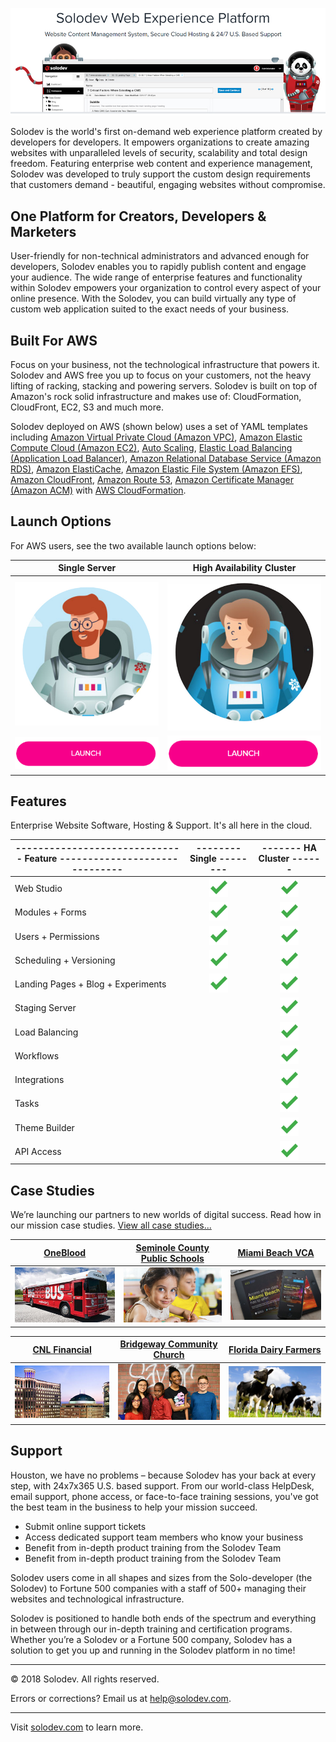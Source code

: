 ![Solodev Web Experience Platform](pages/images/solodev-hero.jpg)

Solodev is the world's first on-demand web experience platform created by developers for developers. It empowers organizations to create amazing websites with unparalleled levels of security, scalability and total design freedom. Featuring enterprise web content and experience management, Solodev was developed to truly support the custom design requirements that customers demand - beautiful, engaging websites without compromise.

## One Platform for Creators, Developers & Marketers
User-friendly for non-technical administrators and advanced enough for developers, Solodev enables you to rapidly publish content and engage your audience. The wide range of enterprise features and functionality within Solodev empowers your organization to control every aspect of your online presence. With the Solodev, you can build virtually any type of custom web application suited to the exact needs of your business.

## Built For AWS
Focus on your business, not the technological infrastructure that powers it. Solodev and AWS free you up to focus on your customers, not the heavy lifting of racking, stacking and powering servers. Solodev is built on top of Amazon's rock solid infrastructure and makes use of: CloudFormation, CloudFront, EC2, S3 and much more.

Solodev deployed on AWS (shown below) uses a set of YAML templates including [Amazon Virtual Private Cloud (Amazon VPC)](http://docs.aws.amazon.com/AmazonVPC/latest/UserGuide/VPC_Introduction.html), [Amazon Elastic Compute Cloud (Amazon EC2)](http://docs.aws.amazon.com/AWSEC2/latest/UserGuide/concepts.html), [Auto Scaling](http://docs.aws.amazon.com/autoscaling/latest/userguide/WhatIsAutoScaling.html), [Elastic Load Balancing (Application Load Balancer)](https://docs.aws.amazon.com/elasticloadbalancing/latest/application/introduction.html), [Amazon Relational Database Service (Amazon RDS)](http://docs.aws.amazon.com/AmazonRDS/latest/UserGuide/Welcome.html), [Amazon ElastiCache](http://docs.aws.amazon.com/AmazonElastiCache/latest/UserGuide/WhatIs.html), [Amazon Elastic File System (Amazon EFS)](http://docs.aws.amazon.com/efs/latest/ug/whatisefs.html), [Amazon CloudFront](http://docs.aws.amazon.com/AmazonCloudFront/latest/DeveloperGuide/Introduction.html), [Amazon Route 53](http://docs.aws.amazon.com/Route53/latest/DeveloperGuide/Welcome.html), [Amazon Certificate Manager (Amazon ACM)](http://docs.aws.amazon.com/acm/latest/userguide/acm-overview.html)  with [AWS CloudFormation](http://docs.aws.amazon.com/AWSCloudFormation/latest/UserGuide/Welcome.html).

## Launch Options
For AWS users, see the two available launch options below: 

Single Server                                                                   | High Availability Cluster  
:------------------------------------------------------------------------------:|:------------------------------------------------------------------------------:
[![single-server](pages/images/launch-single.jpg)](pages/solodev-single.md) | [![high-availability-cluster](pages/images/launch-cluster.jpg)](pages/solodev-ha-cluster.md)
[![single-server-launch](pages/images/launch-btn.png)](pages/solodev-single.md) | [![ha-cluster-launch](pages/images/launch-btn.png)](pages/solodev-ha-cluster.md)

## Features
Enterprise Website Software, Hosting & Support. It's all here in the cloud.

------------------------------ Feature  ------------------------------ | -------- Single --------                                        | ------- HA Cluster ------  
-----------------------------------------------------------------------|:---------------------------------------------------------------:|:---------------------------------------------------------------:
Web Studio                                                             | ![feature-included](pages/images/checkmark.png)                 | ![feature-included](pages/images/checkmark.png)
Modules + Forms                                                        | ![feature-included](pages/images/checkmark.png)                 | ![feature-included](pages/images/checkmark.png)
Users + Permissions                                                    | ![feature-included](pages/images/checkmark.png)                 | ![feature-included](pages/images/checkmark.png)
Scheduling + Versioning                                                | ![feature-included](pages/images/checkmark.png)                 | ![feature-included](pages/images/checkmark.png)
Landing Pages + Blog + Experiments                                     | ![feature-included](pages/images/checkmark.png)                 | ![feature-included](pages/images/checkmark.png)
Staging Server                                                         |                                                                 | ![feature-included](pages/images/checkmark.png)
Load Balancing                                                         |                                                                 | ![feature-included](pages/images/checkmark.png)
Workflows                                                              |                                                                 | ![feature-included](pages/images/checkmark.png)
Integrations                                                           |                                                                 | ![feature-included](pages/images/checkmark.png)
Tasks                                                                  |                                                                 | ![feature-included](pages/images/checkmark.png)
Theme Builder                                                          |                                                                 | ![feature-included](pages/images/checkmark.png)
API Access                                                             |                                                                 | ![feature-included](pages/images/checkmark.png)

## Case Studies
We’re launching our partners to new worlds of digital success. Read how in our mission case studies. [View all case studies...](https://www.solodev.com/resources/case-studies/)

[OneBlood](https://www.solodev.com/resources/case-studies/oneblood.stml) | [Seminole County Public Schools](https://www.solodev.com/resources/case-studies/seminole-county-public-schools.stml) | [Miami Beach VCA](https://www.solodev.com/resources/case-studies/miami-beach-visitor-and-convention-authority.stml)
:------------------------------:|:------------------------------:|:------------------------------:
[![OneBlood](pages/images/case-study-oneblood.jpg)](https://www.solodev.com/resources/case-studies/oneblood.stml) | [![Seminole County Public Schools](pages/images/case-study-scps.jpg)](https://www.solodev.com/resources/case-studies/seminole-county-public-schools.stml) | [![Miami Beach VCA](pages/images/case-study-mbvca.jpg)](https://www.solodev.com/resources/case-studies/miami-beach-visitor-and-convention-authority.stml)

[CNL Financial](https://www.solodev.com/resources/case-studies/cnl-financial.stml) | [Bridgeway Community Church](https://www.solodev.com/resources/case-studies/bridgeway-community-church.stml) | [Florida Dairy Farmers](https://www.solodev.com/resources/case-studies/florida-dairy-farmers.stml)       
:------------------------------:|:------------------------------:|:------------------------------:
[![CNL Financial](pages/images/case-study-cnl.jpg)](https://www.solodev.com/resources/case-studies/cnl-financial.stml) | [![Bridgeway Community Church](pages/images/case-study-bcc.jpg)](https://www.solodev.com/resources/case-studies/bridgeway-community-church.stml) | [![Florida Dairy Farmers](pages/images/case-study-fdf.jpg)](https://www.solodev.com/resources/case-studies/florida-dairy-farmers.stml)

## Support
Houston, we have no problems – because Solodev has your back at every step, with 24x7x365 U.S. based support. From our world-class HelpDesk, email support, phone access, or face-to-face training sessions, you've got the best team in the business to help your mission succeed.
* Submit online support tickets
* Access dedicated support team members who know your business
* Benefit from in-depth product training from the Solodev Team
* Benefit from in-depth product training from the Solodev Team

Solodev users come in all shapes and sizes from the Solo-developer (the Solodev) to Fortune 500 companies with a staff of 500+ managing their websites and technological infrastructure.

Solodev is positioned to handle both ends of the spectrum and everything in between through our in-depth training and certification programs. Whether you’re a Solodev or a Fortune 500 company, Solodev has a solution to get you up and running in the Solodev platform in no time!

---
© 2018 Solodev. All rights reserved. 

Errors or corrections? Email us at help@solodev.com.

---
Visit [solodev.com](https://www.solodev.com/) to learn more.